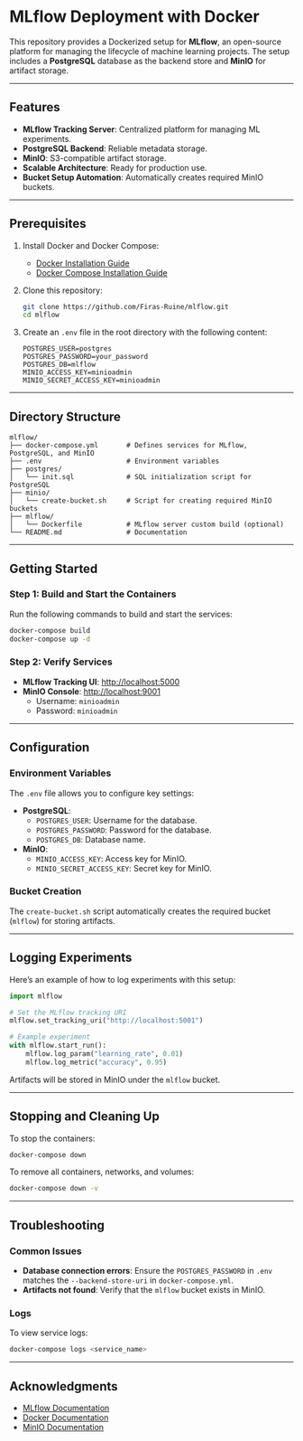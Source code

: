 # MLflow Deployment with Docker

This repository provides a Dockerized setup for **MLflow**, an open-source platform for managing the lifecycle of machine learning projects. The setup includes a **PostgreSQL** database as the backend store and **MinIO** for artifact storage.

---

## Features

- **MLflow Tracking Server**: Centralized platform for managing ML experiments.
- **PostgreSQL Backend**: Reliable metadata storage.
- **MinIO**: S3-compatible artifact storage.
- **Scalable Architecture**: Ready for production use.
- **Bucket Setup Automation**: Automatically creates required MinIO buckets.

---

## Prerequisites

1. Install Docker and Docker Compose:
   - [Docker Installation Guide](https://docs.docker.com/get-docker/)
   - [Docker Compose Installation Guide](https://docs.docker.com/compose/install/)

2. Clone this repository:
   ```bash
   git clone https://github.com/Firas-Ruine/mlflow.git
   cd mlflow
   ```

3. Create an `.env` file in the root directory with the following content:
   ```env
   POSTGRES_USER=postgres
   POSTGRES_PASSWORD=your_password
   POSTGRES_DB=mlflow
   MINIO_ACCESS_KEY=minioadmin
   MINIO_SECRET_ACCESS_KEY=minioadmin
   ```

---

## Directory Structure

```
mlflow/
├── docker-compose.yml       # Defines services for MLflow, PostgreSQL, and MinIO
├── .env                     # Environment variables
├── postgres/
│   └── init.sql             # SQL initialization script for PostgreSQL
├── minio/
│   └── create-bucket.sh     # Script for creating required MinIO buckets
├── mlflow/
│   └── Dockerfile           # MLflow server custom build (optional)
└── README.md                # Documentation
```

---

## Getting Started

### Step 1: Build and Start the Containers
Run the following commands to build and start the services:

```bash
docker-compose build
docker-compose up -d
```

### Step 2: Verify Services
- **MLflow Tracking UI**: [http://localhost:5000](http://localhost:5000)
- **MinIO Console**: [http://localhost:9001](http://localhost:9001)
  - Username: `minioadmin`
  - Password: `minioadmin`

---

## Configuration

### Environment Variables
The `.env` file allows you to configure key settings:
- **PostgreSQL**:
  - `POSTGRES_USER`: Username for the database.
  - `POSTGRES_PASSWORD`: Password for the database.
  - `POSTGRES_DB`: Database name.
- **MinIO**:
  - `MINIO_ACCESS_KEY`: Access key for MinIO.
  - `MINIO_SECRET_ACCESS_KEY`: Secret key for MinIO.

### Bucket Creation
The `create-bucket.sh` script automatically creates the required bucket (`mlflow`) for storing artifacts.

---

## Logging Experiments

Here’s an example of how to log experiments with this setup:

```python
import mlflow

# Set the MLflow tracking URI
mlflow.set_tracking_uri("http://localhost:5001")

# Example experiment
with mlflow.start_run():
    mlflow.log_param("learning_rate", 0.01)
    mlflow.log_metric("accuracy", 0.95)
```

Artifacts will be stored in MinIO under the `mlflow` bucket.

---

## Stopping and Cleaning Up

To stop the containers:
```bash
docker-compose down
```

To remove all containers, networks, and volumes:
```bash
docker-compose down -v
```

---

## Troubleshooting

### Common Issues
- **Database connection errors**: Ensure the `POSTGRES_PASSWORD` in `.env` matches the `--backend-store-uri` in `docker-compose.yml`.
- **Artifacts not found**: Verify that the `mlflow` bucket exists in MinIO.

### Logs
To view service logs:
```bash
docker-compose logs <service_name>
```

---

## Acknowledgments

- [MLflow Documentation](https://mlflow.org/docs/latest/index.html)
- [Docker Documentation](https://docs.docker.com/)
- [MinIO Documentation](https://docs.min.io/)
